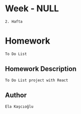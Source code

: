 
# Week - NULL
```2. Hafta```

# Homework 
``` To Do List ```


## Homework Description

```To Do List project with React ```


## Author

```Ela Kaşcıoğlu```
